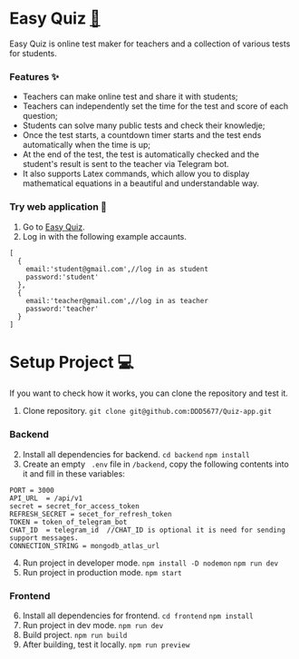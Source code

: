 # Easy Quiz [:link:](https://easyquiz1.netlify.app)
Easy Quiz is online test maker for teachers and a collection of various tests for students.
### Features ✨
- Teachers can make online test and share it with students;
- Teachers can independently set the time for the test and score of each question;
- Students can solve many public tests and check their knowledje;
- Once the test starts, a countdown timer starts and the test ends automatically when the time is up;
- At the end of the test, the test is automatically checked and the student's result is sent to the teacher via Telegram bot.
- It also supports Latex commands, which allow you to display mathematical equations in a beautiful and understandable way.
### Try web application 👀
1. Go to [Easy Quiz](https://easyquiz1.netlify.app).
2. Log in with the following example accaunts.

```
[
  {
    email:'student@gmail.com',//log in as student
    password:'student'
  },
  {
    email:'teacher@gmail.com',//log in as teacher
    password:'teacher'
  }
]
```
# Setup Project 💻
If you want to check how it works, you can clone the repository and test it.
1. Clone repository.
`git clone git@github.com:DDD5677/Quiz-app.git`
### Backend
2. Install all dependencies for backend.
`cd backend`
`npm install `
3. Create an empty ` .env` file in `/backend`, copy the following contents into it and fill in these variables:

```
PORT = 3000
API_URL  = /api/v1
secret = secret_for_access_token
REFRESH_SECRET = secet_for_refresh_token
TOKEN = token_of_telegram_bot
CHAT_ID  = telegram_id  //CHAT_ID is optional it is need for sending support messages. 
CONNECTION_STRING = mongodb_atlas_url
```
4. Run project in developer mode.
`npm install -D nodemon`
`npm run dev`
5. Run project in production mode.
`npm start`
### Frontend
6. Install all dependencies for frontend.
`cd frontend`
`npm install `
7. Run project in dev mode.
`npm run dev`
8. Build project.
`npm run build`
9. After building, test it locally.
`npm run preview`

